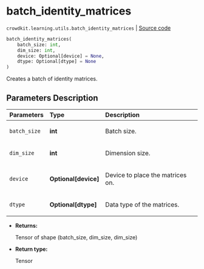 # batch_identity_matrices
`crowdkit.learning.utils.batch_identity_matrices` | [Source code](https://github.com/Toloka/crowd-kit/blob/v1.2.0/crowdkit/learning/utils.py#L30)

```python
batch_identity_matrices(
    batch_size: int,
    dim_size: int,
    device: Optional[device] = None,
    dtype: Optional[dtype] = None
)
```

Creates a batch of identity matrices.

## Parameters Description

| Parameters | Type | Description |
| :----------| :----| :-----------|
`batch_size`|**int**|<p>Batch size.</p>
`dim_size`|**int**|<p>Dimension size.</p>
`device`|**Optional\[device\]**|<p>Device to place the matrices on.</p>
`dtype`|**Optional\[dtype\]**|<p>Data type of the matrices.</p>

* **Returns:**

  Tensor of shape (batch_size, dim_size, dim_size)

* **Return type:**

  Tensor
